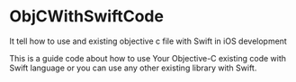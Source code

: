 ObjCWithSwiftCode
=================

It tell how to use and existing objective c file with Swift in iOS development

This is a guide code about how to use Your Objective-C existing code with Swift language or you can use any other existing library with Swift.
 